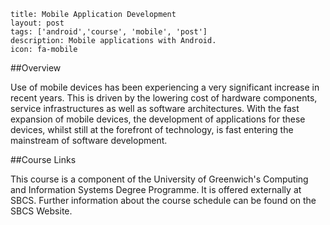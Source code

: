 ```
title: Mobile Application Development
layout: post
tags: ['android','course', 'mobile', 'post']
description: Mobile applications with Android.
icon: fa-mobile
```

##Overview

Use of mobile devices has been experiencing a very significant increase in recent years. This is driven by the lowering cost of hardware components, service infrastructures as well as software architectures. With the fast expansion of mobile devices, the development of applications for these devices, whilst still at the forefront of technology, is fast entering the mainstream of software development.

##Course Links

This course is a component of the University of Greenwich's Computing and Information Systems Degree Programme. It is offered externally at SBCS. Further information about the course schedule can be found on the SBCS Website.
